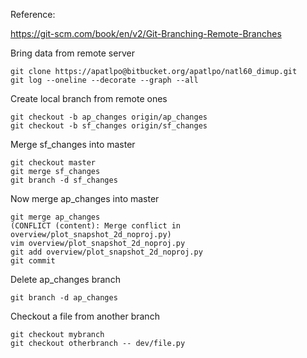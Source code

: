 
Reference:

https://git-scm.com/book/en/v2/Git-Branching-Remote-Branches

Bring data from remote server
```
git clone https://apatlpo@bitbucket.org/apatlpo/natl60_dimup.git
git log --oneline --decorate --graph --all
```

Create local branch from remote ones
```
git checkout -b ap_changes origin/ap_changes
git checkout -b sf_changes origin/sf_changes
```

Merge sf_changes into master
```
git checkout master
git merge sf_changes
git branch -d sf_changes
```

Now merge ap_changes into master
```
git merge ap_changes
(CONFLICT (content): Merge conflict in overview/plot_snapshot_2d_noproj.py)
vim overview/plot_snapshot_2d_noproj.py
git add overview/plot_snapshot_2d_noproj.py
git commit
```

Delete ap_changes branch
```
git branch -d ap_changes
```

Checkout a file from another branch
```
git checkout mybranch
git checkout otherbranch -- dev/file.py
```

